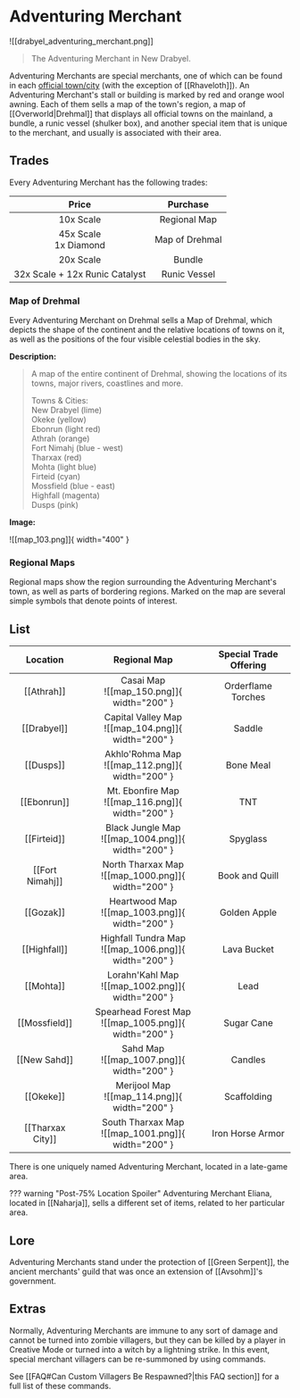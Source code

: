 # Adventuring Merchant

![[drabyel_adventuring_merchant.png]]
> The Adventuring Merchant in New Drabyel.

Adventuring Merchants are special merchants, one of which can be found in each [official town/city](/World/Settlements/Official_Towns/) (with the exception of [[Rhaveloth]]). An Adventuring Merchant's stall or building is marked by red and orange wool awning. Each of them sells a map of the town's region, a map of [[Overworld|Drehmal]] that displays all official towns on the mainland, a bundle, a runic vessel (shulker box), and another special item that is unique to the merchant, and usually is associated with their area.

## Trades

Every Adventuring Merchant has the following trades:

| Price | Purchase |
|:---------:|:----------------------:|
| 10x Scale | Regional Map |
| 45x Scale <br>1x Diamond | Map of Drehmal |
| 20x Scale | Bundle |
| 32x Scale + 12x Runic Catalyst | Runic Vessel |

### Map of Drehmal

Every Adventuring Merchant on Drehmal sells a Map of Drehmal, which depicts the shape of the continent and the relative locations of towns on it, as well as the positions of the four visible celestial bodies in the sky.

**Description:**
> A map of the entire continent of Drehmal, showing the locations of its towns, major rivers, coastlines and more.
>
> Towns & Cities:<br>
> New Drabyel (lime) <br>
> Okeke (yellow) <br>
> Ebonrun (light red)<br>
> Athrah (orange)<br>
> Fort Nimahj (blue - west)<br>
> Tharxax (red)<br>
> Mohta (light blue)<br>
> Firteid (cyan)<br>
> Mossfield (blue - east)<br>
> Highfall (magenta)<br>
> Dusps (pink)

**Image:**

![[map_103.png]]{ width="400" }

### Regional Maps

Regional maps show the region surrounding the Adventuring Merchant's town, as well as parts of bordering regions. Marked on the map are several simple symbols that denote points of interest.

## List

|   Location   | Regional Map | Special Trade Offering |
|:------------:|:------------:|:-------------:|
| [[Athrah]]   | Casai Map <br> ![[map_150.png]]{ width="200" } | Orderflame Torches |
| [[Drabyel]]  | Capital Valley Map <br> ![[map_104.png]]{ width="200" } | Saddle |
| [[Dusps]]    | Akhlo'Rohma Map <br> ![[map_112.png]]{ width="200" } | Bone Meal |
| [[Ebonrun]]  | Mt. Ebonfire Map <br> ![[map_116.png]]{ width="200" } | TNT |
| [[Firteid]]  | Black Jungle Map <br> ![[map_1004.png]]{ width="200" } | Spyglass |
| [[Fort Nimahj]] | North Tharxax Map <br> ![[map_1000.png]]{ width="200" } | Book and Quill |
| [[Gozak]]    | Heartwood Map <br> ![[map_1003.png]]{ width="200" } | Golden Apple |
| [[Highfall]] | Highfall Tundra Map <br> ![[map_1006.png]]{ width="200" } | Lava Bucket |
| [[Mohta]]    | Lorahn'Kahl Map <br> ![[map_1002.png]]{ width="200" } | Lead |
| [[Mossfield]] | Spearhead Forest Map <br> ![[map_1005.png]]{ width="200" } | Sugar Cane |
| [[New Sahd]] | Sahd Map <br> ![[map_1007.png]]{ width="200" } | Candles |
| [[Okeke]]    | Merijool Map <br> ![[map_114.png]]{ width="200" } | Scaffolding |
| [[Tharxax City]] | South Tharxax Map <br> ![[map_1001.png]]{ width="200" } | Iron Horse Armor |

There is one uniquely named Adventuring Merchant, located in a late-game area.

??? warning "Post-75% Location Spoiler"
    Adventuring Merchant Eliana, located in [[Naharja]], sells a different set of items, related to her particular area.

## Lore

Adventuring Merchants stand under the protection of [[Green Serpent]], the ancient merchants' guild that was once an extension of [[Avsohm]]'s government.

## Extras

Normally, Adventuring Merchants are immune to any sort of damage and cannot be turned into zombie villagers, but they can be killed by a player in Creative Mode or turned into a witch by a lightning strike. In this event, special merchant villagers can be re-summoned by using commands.

See [[FAQ#Can Custom Villagers Be Respawned?|this FAQ section]] for a full list of these commands.

